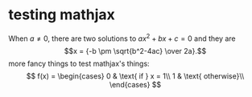 # testing mathjax

When $a \ne 0$, there are two solutions to $ax^2 + bx + c = 0$ and they are
$$x = {-b \pm \sqrt{b^2-4ac} \over 2a}.$$ more fancy things to test mathjax's
things:
$$
    f(x) = 
    \begin{cases}
        0 & \text{ if } x = 1\\
        1 & \text{ otherwise}\\
    \end{cases}
$$
